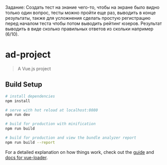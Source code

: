 Задание:
Создать тест на знание чего-то, чтобы на экране было видно только один вопрос, тесты можно пройти еще раз, выводить в конце результаты, 
также для усложнения сделать простую регистрацию перед началом теста чтобы потом выводить рейтинг юзеров. 
Результат выводить в виде сколько правильных ответов из скольки например (6/10).

# ad-project

> A Vue.js project

## Build Setup

``` bash
# install dependencies
npm install

# serve with hot reload at localhost:8080
npm run dev

# build for production with minification
npm run build

# build for production and view the bundle analyzer report
npm run build --report
```

For a detailed explanation on how things work, check out the [guide](http://vuejs-templates.github.io/webpack/) and [docs for vue-loader](http://vuejs.github.io/vue-loader).
